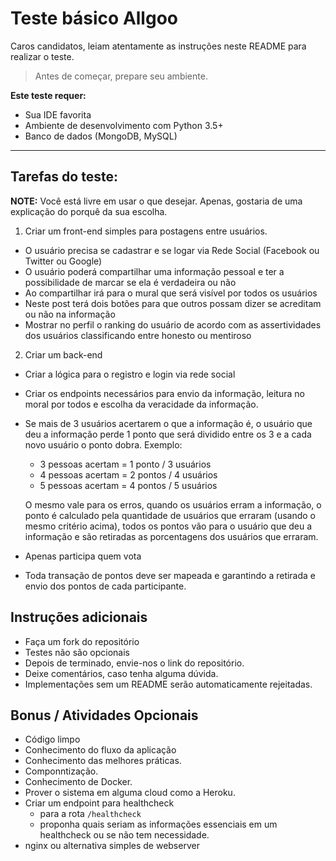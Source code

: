 # Teste básico Allgoo

Caros candidatos, leiam atentamente as instruções neste README para realizar o teste.

> Antes de começar, prepare seu ambiente.

**Este teste requer:**
- Sua IDE favorita
- Ambiente de desenvolvimento com Python 3.5+
- Banco de dados (MongoDB, MySQL)

--------

## Tarefas do teste:

**NOTE:** Você está livre em usar o que desejar. Apenas, gostaria de uma explicação do porquê da sua escolha.

1. Criar um front-end simples para postagens entre usuários.
  - O usuário precisa se cadastrar e se logar via Rede Social (Facebook ou Twitter ou Google)
  - O usuário poderá compartilhar uma informação pessoal e ter a possibilidade de marcar se ela é verdadeira ou não
  - Ao compartilhar irá para o mural que será visível por todos os usuários
  - Neste post terá dois botões para que outros possam dizer se acreditam ou não na informação
  - Mostrar no perfil o ranking do usuário de acordo com as assertividades dos usuários classificando entre honesto ou mentiroso 
  
2. Criar um back-end
  - Criar a lógica para o registro e login via rede social
  - Criar os endpoints necessários para envio da informação, leitura no moral por todos e escolha da veracidade da informação.
  - Se mais de 3 usuários acertarem o que a informação é, o usuário que deu a informação perde 1 ponto que será dividido entre os 3 e a cada novo usuário o ponto dobra. Exemplo:


    - 3 pessoas acertam = 1 ponto / 3 usuários
    - 4 pessoas acertam = 2 pontos / 4 usuários
    - 5 pessoas acertam = 4 pontos / 5 usuários

    O mesmo vale para os erros, quando os usuários erram a informação, o ponto é calculado pela quantidade de usuários que erraram (usando o mesmo critério acima), todos os pontos vão para o usuário que deu a informação e são retiradas as porcentagens dos usuários que erraram.

  - Apenas participa quem vota
  - Toda transação de pontos deve ser mapeada e garantindo a retirada e envio dos pontos de cada participante.
   
## Instruções adicionais

- Faça um fork do repositório
- Testes não são opcionais
- Depois de terminado, envie-nos o link do repositório.
- Deixe comentários, caso tenha alguma dúvida.
- Implementações sem um README serão automaticamente rejeitadas.

## Bonus / Atividades Opcionais

- Código limpo
- Conhecimento do fluxo da aplicação
- Conhecimento das melhores práticas.
- Componntização.
- Conhecimento de Docker.
- Prover o sistema em alguma cloud como a Heroku.
- Criar um endpoint para healthcheck 
   - para a rota `/healthcheck`
   - proponha quais seriam as informações essenciais em um healthcheck ou se não tem necessidade.
- nginx ou alternativa simples de webserver
